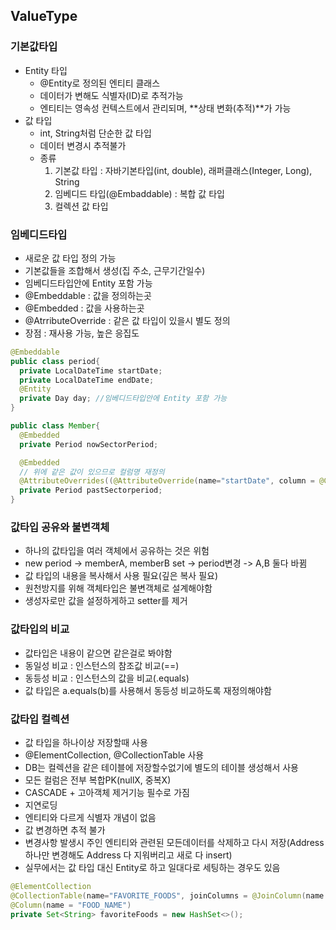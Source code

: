 ## ValueType

### 기본값타입
 - Entity 타입
   - @Entity로 정의된 엔티티 클래스
   - 데이터가 변해도 식별자(ID)로 추적가능
   - 엔티티는 영속성 컨텍스트에서 관리되며, **상태 변화(추적)**가 가능
 - 값 타입
   - int, String처럼 단순한 값 타입
   - 데이터 변경시 추적불가
   - 종류
      1. 기본값 타입 : 자바기본타입(int, double), 래퍼클래스(Integer, Long), String
      2. 임베디드 타입(@Embaddable) : 복합 값 타입
      3. 컬렉션 값 타입

### 임베디드타입
 - 새로운 값 타입 정의 가능
 - 기본값들을 조합해서 생성(집 주소, 근무기간일수)
 - 임베디드타입안에 Entity 포함 가능
 - @Embeddable : 값을 정의하는곳
 - @Embedded : 값을 사용하는곳
 - @AtrributeOverride : 같은 값 타입이 있을시 별도 정의
 - 장점 : 재사용 가능, 높은 응집도

 ```java
 @Embeddable
 public class period{
   private LocalDateTime startDate;
   private LocalDateTime endDate;
   @Entity
   private Day day; //임베디드타입안에 Entity 포함 가능
 }

 public class Member{
   @Embedded
   private Period nowSectorPeriod;

   @Embedded
   // 위에 같은 값이 있으므로 컬럼명 재정의
   @AttributeOverrides((@AttributeOverride(name="startDate", column = @Column("pastStartDate"))))
   private Period pastSectorperiod;
 }
 ```

### 값타입 공유와 불변객체
 - 하나의 값타입을 여러 객체에서 공유하는 것은 위험
 - new period -> memberA, memberB set -> period변경 -> A,B 둘다 바뀜
 - 값 타입의 내용을 복사해서 사용 필요(깊은 복사 필요)
 - 원천방지를 위해 객체타입은 불변객체로 설계해야함
 - 생성자로만 값을 설정하게하고 setter를 제거

### 값타입의 비교
 - 값타입은 내용이 같으면 같은걸로 봐야함
 - 동일성 비교 : 인스턴스의 참조값 비교(==)
 - 동등성 비교 : 인스턴스의 값을 비교(.equals)
 - 값 타입은 a.equals(b)를 사용해서 동등성 비교하도록 재정의해야함

### 값타입 컬렉션
 - 값 타입을 하나이상 저장할때 사용
 - @ElementCollection, @CollectionTable 사용
 - DB는 컬렉션을 같은 테이블에 저장할수없기에 별도의 테이블 생성해서 사용
 - 모든 컬럼은 전부 복합PK(nullX, 중복X)
 - CASCADE + 고아객체 제거기능 필수로 가짐
 - 지연로딩
 - 엔티티와 다르게 식별자 개념이 없음
 - 값 변경하면 추적 불가
 - 변경사항 발생시 주인 엔티티와 관련된 모든데이터를 삭제하고 다시 저장(Address하나만 변경해도 Address 다 지워버리고 새로 다 insert)
 - 실무에서는 값 타입 대신 Entity로 하고 일대다로 세팅하는 경우도 있음

 ```java
 @ElementCollection
 @CollectionTable(name="FAVORITE_FOODS", joinColumns = @JoinColumn(name = "MEMBER_ID"))
 @Column(name = "FOOD_NAME")
 private Set<String> favoriteFoods = new HashSet<>();
 ```
